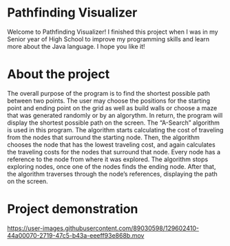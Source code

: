 # Pathfinding Visualizer

Welcome to Pathfinding Visualizer! I finished this project when I was in my Senior year of High School to improve my programming skills and 
learn more about the Java language. I hope you like it! 


# About the project 

The overall purpose of the program is to find the shortest possible path between two points. The user may choose the positions for the starting point and ending point on the grid as well as build walls or choose a maze that was generated randomly or by an algorythm. In return, the program will display the shortest possible path on the screen. 
The “A-Search” algorithm is used in this program. The algorithm starts calculating the cost of traveling from the nodes that surround the starting node. 
Then, the algorithm chooses the node that has the lowest traveling cost, and again calculates the traveling costs for the nodes that surround that node. 
Every node has a reference to the node from where it was explored. The algorithm stops exploring nodes, once one of the nodes finds the ending node. 
After that, the algorithm traverses through the node’s references, displaying the path on the screen. 

# Project demonstration
https://user-images.githubusercontent.com/89030598/129602410-44a00070-2719-47c5-b43a-eeeff93e868b.mov


